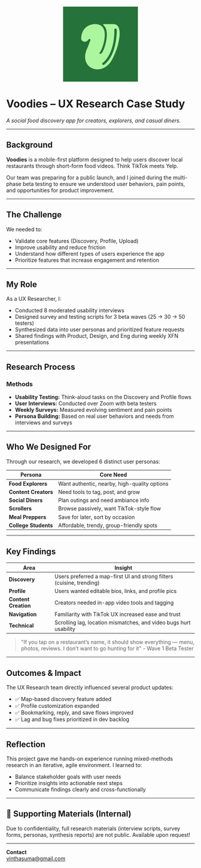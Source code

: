 <p align="center">
  <img src="voodiesus_logo.png" alt="Voodies Logo" width="200"/>
</p>

# Voodies – UX Research Case Study
*A social food discovery app for creators, explorers, and casual diners.*

---

## Background

**Voodies** is a mobile-first platform designed to help users discover local restaurants through short-form food videos. Think TikTok meets Yelp.

Our team was preparing for a public launch, and I joined during the multi-phase beta testing to ensure we understood user behaviors, pain points, and opportunities for product improvement.

---

## The Challenge

We needed to:
- Validate core features (Discovery, Profile, Upload)
- Improve usability and reduce friction
- Understand how different types of users experience the app
- Prioritize features that increase engagement and retention

---

##  My Role

As a UX Researcher, I:
- Conducted 8 moderated usability interviews
- Designed survey and testing scripts for 3 beta waves (25 → 30 → 50 testers)
- Synthesized data into user personas and prioritized feature requests
- Shared findings with Product, Design, and Eng during weekly XFN presentations
  
---

##  Research Process

### Methods
-  **Usability Testing:** Think-aloud tasks on the Discovery and Profile flows
-  **User Interviews:** Conducted over Zoom with beta testers
-  **Weekly Surveys:** Measured evolving sentiment and pain points
-  **Persona Building:** Based on real user behaviors and needs from interviews and surveys

---

## Who We Designed For

Through our research, we developed 6 distinct user personas:

| Persona | Core Need |
|--------|-----------|
| **Food Explorers** | Want authentic, nearby, high-quality options |
| **Content Creators** | Need tools to tag, post, and grow |
| **Social Diners** | Plan outings and need ambiance info |
| **Scrollers** | Browse passively, want TikTok-style flow |
| **Meal Preppers** | Save for later, sort by occasion |
| **College Students** | Affordable, trendy, group-friendly spots |

---

## Key Findings

| Area | Insight |
|------|--------|
|  **Discovery** | Users preferred a map-first UI and strong filters (cuisine, trending) |
|  **Profile** | Users wanted editable bios, links, and profile pics |
|  **Content Creation** | Creators needed in-app video tools and tagging |
|  **Navigation** | Familiarity with TikTok UX increased ease and trust |
|  **Technical** | Scrolling lag, location mismatches, and video bugs hurt usability |

> "If you tap on a restaurant’s name, it should show everything — menu, photos, reviews. I don’t want to go hunting for it" - Wave 1 Beta Tester

---

## Outcomes & Impact

The UX Research team directly influenced several product updates:

- ✅ Map-based discovery feature added
- ✅ Profile customization expanded
- ✅ Bookmarking, reply, and save flows improved
- ✅ Lag and bug fixes prioritized in dev backlog

---

## Reflection

This project gave me hands-on experience running mixed-methods research in an iterative, agile environment. I learned to:
- Balance stakeholder goals with user needs
- Prioritize insights into actionable next steps
- Communicate findings clearly and cross-functionally

---

## 📂 Supporting Materials (Internal)

Due to confidentiality, full research materials (interview scripts, survey forms, personas, synthesis reports) are not public. Available upon request!

---
 
**Contact**  
vinthasuma@gmail.com  

